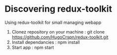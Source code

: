 # Discovering redux-toolkit
Using redux-toolkit for small managing webapp

1. Clonez repository on your machine : git clone https://github.com/HugoCrspn/redux-toolkit.git
2. Install dependancies : npm install
3. Start app : npm start
